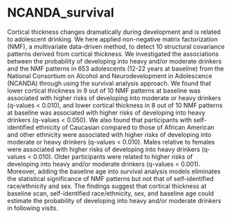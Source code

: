 # NCANDA_survival
Cortical thickness changes dramatically during development and is related to adolescent drinking. We here applied non-negative matrix factorization (NMF), a multivariate data-driven method, to detect 10 structural covariance patterns derived from cortical thickness. We investigated the associations between the probability of developing into heavy and/or moderate drinkers and the NMF patterns in 653 adolescents (12-22 years at baseline) from the National Consortium on Alcohol and Neurodevelopment in Adolescence (NCANDA) through using the survival analysis approach. We found that lower cortical thickness in 9 out of 10 NMF patterns at baseline was associated with higher risks of developing into moderate or heavy drinkers (q-values < 0.010), and lower cortical thickness in 8 out of 10 NMF patterns at baseline was associated with higher risks of developing into heavy drinkers (q-values < 0.050). We also found that participants with self-identified ethnicity of Caucasian compared to those of African American and other ethnicity were associated with higher risks of developing into moderate or heavy drinkers (q-values < 0.010). Males relative to females were associated with higher risks of developing into heavy drinkers (q-values < 0.010). Older participants were related to higher risks of developing into heavy and/or moderate drinkers (q-values < 0.001). Moreover, adding the baseline age into survival analysis models eliminates the statistical significance of NMF patterns but not that of self-identified race/ethnicity and sex. The findings suggest that cortical thickness at baseline scan, self-identified race/ethnicity, sex, and baseline age could estimate the probability of developing into heavy and/or moderate drinkers in following visits.
